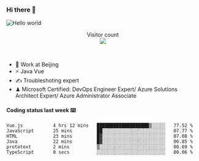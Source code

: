 ### Hi there 👋

<img src="https://raw.githubusercontent.com/sagar-viradiya/sagar-viradiya/master/resources/banner.png" alt="Hello world">
<p align="center"> 
  Visitor count<br/>
  <img src="https://profile-counter.glitch.me/youszoe/count.svg" />
</p>
<br/>

- 🍻 Work at Beijing 
- ⚡ Java Vue
- ✍️ Troubleshoting expert
- ♟  Microsoft Certified: DevOps Engineer Expert/ Azure Solutions Architect Expert/ Azure Administrator Associate

#### Coding status last week ⌨️

<!--START_SECTION:waka-->

```text
Vue.js           4 hrs 12 mins   ███████████████████▒░░░░░   77.52 %
JavaScript       25 mins         ██░░░░░░░░░░░░░░░░░░░░░░░   07.77 %
HTML             23 mins         █▓░░░░░░░░░░░░░░░░░░░░░░░   07.08 %
Java             22 mins         █▓░░░░░░░░░░░░░░░░░░░░░░░   06.85 %
prototext        2 mins          ▒░░░░░░░░░░░░░░░░░░░░░░░░   00.69 %
TypeScript       0 secs          ░░░░░░░░░░░░░░░░░░░░░░░░░   00.06 %
```

<!--END_SECTION:waka-->

<br/>
<center><img src="http://ghchart.rshah.org/409ba5/yousazoe" alt="" /></center>



